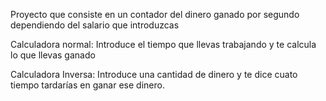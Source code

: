 Proyecto que consiste en un contador del dinero ganado por segundo dependiendo del salario que introduzcas

Calculadora normal: Introduce el tiempo que llevas trabajando y te calcula lo que llevas ganado 

Calculadora Inversa: Introduce una cantidad de dinero y te dice cuato tiempo tardarías en ganar ese dinero.

